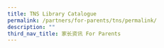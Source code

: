 ```yaml
---
title: TNS Library Catalogue
permalink: /partners/for-parents/tns/permalink/
description: ""
third_nav_title: 家长资讯 For Parents
---
```


